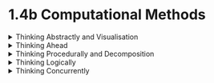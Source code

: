 # 1.4b Computational Methods

<details>

<summary>Thinking Abstractly and Visualisation</summary>

Thinking abstractly is important because it removes unnecessary details from problems, making code more streamlined. This can also make the program run better and make code easier to edit. I can accomplish this by

* Making the stage a single entity and sending all functions that interact with it directly to that entity
* Making all moves run through the same function with different parameters for stun and damage
* Making each sprite a single file
* Making the AI's inputs go through the same function as the player's inputs would have done
* Keeping the background simple with a single colour that it doesn't share with any stage or player assets
* Using simple platformer mechanics for jumping and moving
* Adding a menu where the player can see the controls and change the characters

</details>

<details>

<summary>Thinking Ahead</summary>

This allows me to consider the potential inputs and outputs to understand the interactions in the game. It allows me to know where to go from the starting steps to developing into a full game. To do this effectively I can start by implementing things that will stay constant throughout the development, like the stage and controls, and adapt the rest to it.

* I can make one function for moves that will allow for all conditions a move can have (stun, throws etc)
* I can make all the controls in a separate function for player input so I can add an AI later
* I can start by making all the .cpp and .h files to see what I have to make
* I can start with test sprites to see how actual sprites will eventually interact with the game

</details>

<details>

<summary>Thinking Procedurally and Decomposition</summary>

Decomposition is the process of using sub-processes to solve problems

</details>

<details>

<summary>Thinking Logically</summary>

Where decisions need to be made about what conditions affect the outcome.

</details>

<details>

<summary>Thinking Concurrently</summary>

Which parts of a problem can be solved at the same time?

</details>
